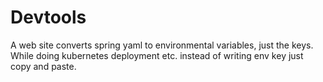 # Devtools

A web site converts spring yaml to environmental variables, just the keys. 
While doing kubernetes deployment etc. instead of writing env key just copy and paste. 
